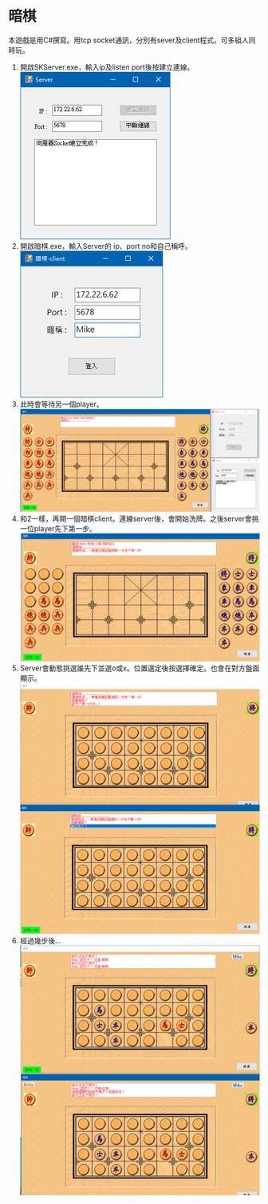 # 暗棋

本遊戲是用C#撰寫。用tcp socket通訊，分別有sever及client程式。可多組人同時玩。

1. 開啟SKServer.exe，輸入ip及listen port後按建立連線。
   ![1](./img/1.png)
2. 開啟暗棋.exe，輸入Server的 ip、port no和自己稱呼。
   ![1](./img/2.png)
3. 此時會等待另一個player。
   ![1](./img/3.png)
4. 和2一樣，再開一個暗棋client。連線server後，會開始洗牌。之後server會挑一位player先下第一步。
   ![1](./img/4.png)
5. Server會動態挑選誰先下並選o或x。位置選定後按選擇確定。也會在對方盤面顯示。
   ![1](./img/5.png)
6. 經過幾步後...
   ![1](./img/6.png)

   
